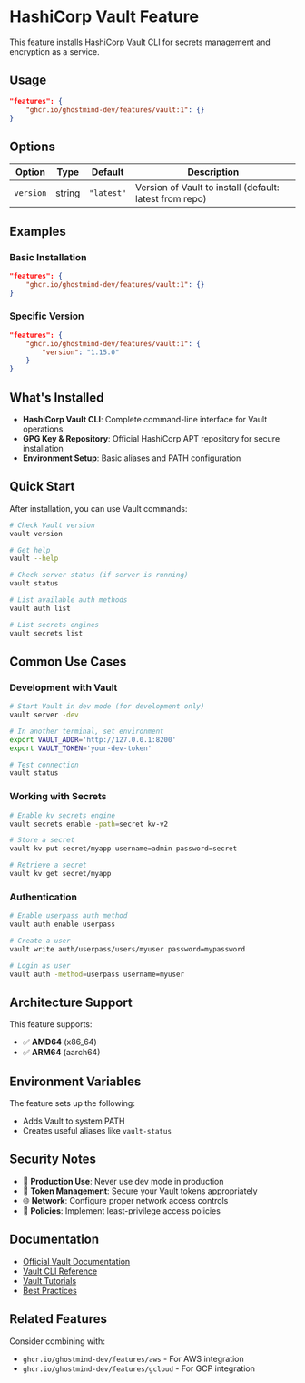 # HashiCorp Vault Feature

This feature installs HashiCorp Vault CLI for secrets management and encryption as a service.

## Usage

```json
"features": {
    "ghcr.io/ghostmind-dev/features/vault:1": {}
}
```

## Options

| Option    | Type   | Default    | Description                                             |
| --------- | ------ | ---------- | ------------------------------------------------------- |
| `version` | string | `"latest"` | Version of Vault to install (default: latest from repo) |

## Examples

### Basic Installation

```json
"features": {
    "ghcr.io/ghostmind-dev/features/vault:1": {}
}
```

### Specific Version

```json
"features": {
    "ghcr.io/ghostmind-dev/features/vault:1": {
        "version": "1.15.0"
    }
}
```

## What's Installed

- **HashiCorp Vault CLI**: Complete command-line interface for Vault operations
- **GPG Key & Repository**: Official HashiCorp APT repository for secure installation
- **Environment Setup**: Basic aliases and PATH configuration

## Quick Start

After installation, you can use Vault commands:

```bash
# Check Vault version
vault version

# Get help
vault --help

# Check server status (if server is running)
vault status

# List available auth methods
vault auth list

# List secrets engines
vault secrets list
```

## Common Use Cases

### Development with Vault

```bash
# Start Vault in dev mode (for development only)
vault server -dev

# In another terminal, set environment
export VAULT_ADDR='http://127.0.0.1:8200'
export VAULT_TOKEN='your-dev-token'

# Test connection
vault status
```

### Working with Secrets

```bash
# Enable kv secrets engine
vault secrets enable -path=secret kv-v2

# Store a secret
vault kv put secret/myapp username=admin password=secret

# Retrieve a secret
vault kv get secret/myapp
```

### Authentication

```bash
# Enable userpass auth method
vault auth enable userpass

# Create a user
vault write auth/userpass/users/myuser password=mypassword

# Login as user
vault auth -method=userpass username=myuser
```

## Architecture Support

This feature supports:

- ✅ **AMD64** (x86_64)
- ✅ **ARM64** (aarch64)

## Environment Variables

The feature sets up the following:

- Adds Vault to system PATH
- Creates useful aliases like `vault-status`

## Security Notes

- 🔐 **Production Use**: Never use dev mode in production
- 🔑 **Token Management**: Secure your Vault tokens appropriately
- 🌐 **Network**: Configure proper network access controls
- 📜 **Policies**: Implement least-privilege access policies

## Documentation

- [Official Vault Documentation](https://developer.hashicorp.com/vault/docs)
- [Vault CLI Reference](https://developer.hashicorp.com/vault/docs/commands)
- [Vault Tutorials](https://developer.hashicorp.com/vault/tutorials)
- [Best Practices](https://developer.hashicorp.com/vault/docs/best-practices)

## Related Features

Consider combining with:

- `ghcr.io/ghostmind-dev/features/aws` - For AWS integration
- `ghcr.io/ghostmind-dev/features/gcloud` - For GCP integration
